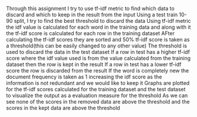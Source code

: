 Through this assignment I try to use tf-idf metric to find which data to discard and which to keep in the result from the input
Using a test train 10-90 split, I try to find the best threshold to discard the data
Using tf-idf metric the idf value is calculated for each word in the training data and along with it the tf-idf score is calculated for each row in the training dataset
AFter calculating the tf-idf scores they are sorted and 50% tf-idf score is taken as a threshold(this can be easily changed to any other value)
The threshold is used to discard the data in the test dataset
If a row in test has a higher tf-idf score where the idf value used is from the value calculated from the training dataset then the row is kept in the result
If a row in test has a lower tf-idf score the row is discarded from the result
If the word is completely new the document frequency is taken as 1 increasing the idf score as the information is not redundant and we would like to keep it
Graphs are plotted for the tf-idf scores calculated for the training dataset and the test dataset to visualize the output as a evaluation measure for the threshold
As we can see none of the scores in the removed data are above the threshold and the scores in the kept data are above the threshold
